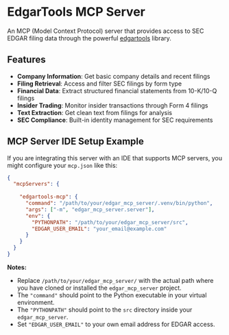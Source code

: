 # EdgarTools MCP Server

An MCP (Model Context Protocol) server that provides access to SEC EDGAR filing data through the powerful [edgartools](https://github.com/dgunning/edgartools) library.

## Features

- **Company Information**: Get basic company details and recent filings
- **Filing Retrieval**: Access and filter SEC filings by form type
- **Financial Data**: Extract structured financial statements from 10-K/10-Q filings
- **Insider Trading**: Monitor insider transactions through Form 4 filings
- **Text Extraction**: Get clean text from filings for analysis
- **SEC Compliance**: Built-in identity management for SEC requirements




## MCP Server IDE Setup Example

If you are integrating this server with an IDE that supports MCP servers, you might configure your `mcp.json` like this:

```json
{
  "mcpServers": {
    
    "edgartools-mcp": {
      "command": "/path/to/your/edgar_mcp_server/.venv/bin/python",
      "args": ["-m", "edgar_mcp_server.server"],
      "env": {
        "PYTHONPATH": "/path/to/your/edgar_mcp_server/src",
        "EDGAR_USER_EMAIL": "your_email@example.com"
      }
    }
  }
}
```

**Notes:**
- Replace `/path/to/your/edgar_mcp_server/` with the actual path where you have cloned or installed the `edgar_mcp_server` project.
- The `"command"` should point to the Python executable in your virtual environment.
- The `"PYTHONPATH"` should point to the `src` directory inside your `edgar_mcp_server`.
- Set `"EDGAR_USER_EMAIL"` to your own email address for EDGAR access.


